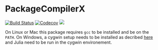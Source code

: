 # PackageCompilerX

[![Build Status](https://travis-ci.com/KristofferC/PackageCompilerX.jl.svg?branch=master)](https://travis-ci.com/KristofferC/PackageCompilerX.jl)
[![Codecov](https://codecov.io/gh/KristofferC/PackageCompilerX.jl/branch/master/graph/badge.svg)](https://codecov.io/gh/KristofferC/PackageCompilerX.jl)
[![][docs-stable-img]][docs-stable-url]

On Linux or Mac this package requires `gcc` to be installed and be on the `PATH`.
On Windows, a cygwin setup needs to be installed as decribed [here](https://github.com/JuliaLang/julia/blob/master/doc/build/windows.md#cygwin-to-mingw-cross-compiling) and Julia need to be run in the cygwin environement.


[docs-stable-img]: https://img.shields.io/badge/docs-stable-blue.svg
[docs-stable-url]: https://kristofferc.github.io/PackageCompilerX.jl/dev
